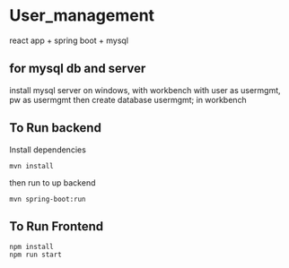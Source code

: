 # User_management
react app + spring boot + mysql 

## for mysql db and server
install mysql server on windows, with workbench
with user as usermgmt, pw as usermgmt
then create database usermgmt; in workbench

## To Run backend
Install dependencies
```
mvn install
```
then run to up backend
```
mvn spring-boot:run
```
## To Run Frontend
```
npm install 
npm run start
```